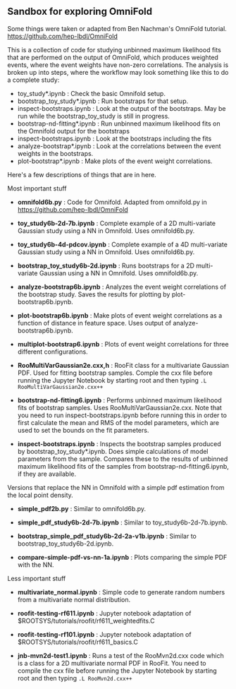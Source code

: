 ## Sandbox for exploring OmniFold



Some things were taken or adapted from Ben Nachman's OmniFold tutorial.  https://github.com/hep-lbdl/OmniFold

This is a collection of code for studying unbinned maximum likelihood fits that are performed on the output of OmniFold, which produces weighted events, where the event weights have non-zero correlations.  The analysis is broken up into steps, where the workflow may look something like this to do a complete study:

- toy_study*.ipynb :  Check the basic Omnifold setup.
- bootstrap_toy_study*.ipynb :  Run bootstraps for that setup.
- inspect-bootstraps.ipynb :  Look at the output of the bootstraps.  May be run while the bootstrap_toy_study is still in progress.
- bootstrap-nd-fitting*.ipynb :  Run unbinned maximum likelihood fits on the Omnifold output for the bootstraps
- inspect-bootstraps.ipynb :  Look at the bootstraps including the fits
- analyze-bootstrap*.ipynb :  Look at the correlations between the event weights in the bootstraps.
- plot-bootstrap*.ipynb :  Make plots of the event weight correlations.


Here's a few descriptions of things that are in here.



Most important stuff

- **omnifold6b.py** : Code for Omnifold.  Adapted from omnifold.py in https://github.com/hep-lbdl/OmniFold
  
- **toy_study6b-2d-7b.ipynb** : Complete example of a 2D multi-variate Gaussian study using a NN in Omnifold.  Uses omnifold6b.py.

- **toy_study6b-4d-pdcov.ipynb** : Complete example of a 4D multi-variate Gaussian study using a NN in Omnifold.  Uses omnifold6b.py.

- **bootstrap_toy_study6b-2d.ipynb** : Runs bootstraps for a 2D multi-variate Gaussian using a NN in Omnifold.  Uses omnifold6b.py.

- **analyze-bootstrap6b.ipynb** :  Analyzes the event weight correlations of the bootstrap study.  Saves the results for plotting by plot-bootstrap6b.ipynb.

- **plot-bootstrap6b.ipynb** :  Make plots of event weight correlations as a function of distance in feature space.  Uses output of analyze-bootstrap6b.ipynb.

- **multiplot-bootstrap6.ipynb** :  Plots of event weight correlations for three different configurations.

- **RooMultiVarGaussian2e.cxx,h** :  RooFit class for a multivariate Gaussian PDF.  Used for fitting bootstrap samples.  Comple the cxx file before running the Jupyter Notebook by starting root and then typing `.L RooMultiVarGaussian2e.cxx++`

- **bootstrap-nd-fitting6.ipynb** :  Performs unbinned maximum likelihood fits of bootstrap samples.  Uses RooMultiVarGaussian2e.cxx.  Note that you need to run inspect-bootstraps.ipynb before running this in order to first calculate the mean and RMS of the model parameters, which are used to set the bounds on the fit parameters.

- **inspect-bootstraps.ipynb** :  Inspects the bootstrap samples produced by bootstrap_toy_study*.ipynb.  Does simple calculations of model parameters from the sample.  Compares these to the results of unbinned maximum likelihood fits of the samples from bootstrap-nd-fitting6.ipynb, if they are available.


Versions that replace the NN in Omnifold with a simple pdf estimation from the local point density.

- **simple_pdf2b.py** :  Similar to omnifold6b.py.

- **simple_pdf_study6b-2d-7b.ipynb** :  Similar to toy_study6b-2d-7b.ipynb.

- **bootstrap_simple_pdf_study6b-2d-2a-v1b.ipynb** :  Similar to bootstrap_toy_study6b-2d.ipynb.

- **compare-simple-pdf-vs-nn-1a.ipynb** :  Plots comparing the simple PDF with the NN.

  



Less important stuff

- **multivariate_normal.ipynb** :  Simple code to generate random numbers from a multivariate normal distribution.

- **roofit-testing-rf611.ipynb** :  Jupyter notebook adaptation of $ROOTSYS/tutorials/roofit/rf611_weightedfits.C

- **roofit-testing-rf101.ipynb** :  Jupyter notebook adaptation of $ROOTSYS/tutorials/roofit/rf611_basics.C

- **jnb-mvn2d-test1.ipynb** : Runs a test of the RooMvn2d.cxx code which is a class for a 2D multivariate normal PDF in RooFit.  You need to compile the cxx file before running the Jupyter Notebook by starting root and then typing `.L RooMvn2d.cxx++`




